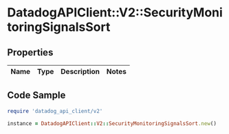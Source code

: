 # DatadogAPIClient::V2::SecurityMonitoringSignalsSort

## Properties

| Name | Type | Description | Notes |
| ---- | ---- | ----------- | ----- |

## Code Sample

```ruby
require 'datadog_api_client/v2'

instance = DatadogAPIClient::V2::SecurityMonitoringSignalsSort.new()
```

